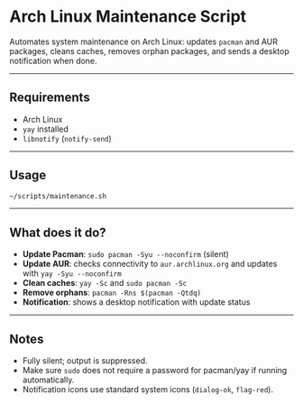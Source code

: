 # Arch Linux Maintenance Script

Automates system maintenance on Arch Linux: updates `pacman` and AUR packages, cleans caches, removes orphan packages, and sends a desktop notification when done.

---

## Requirements

* Arch Linux
* `yay` installed
* `libnotify` (`notify-send`)

---

## Usage

```bash
~/scripts/maintenance.sh
```
---

## What does it do?

* **Update Pacman**: `sudo pacman -Syu --noconfirm` (silent)
* **Update AUR**: checks connectivity to `aur.archlinux.org` and updates with `yay -Syu --noconfirm`
* **Clean caches**: `yay -Sc` and `sudo pacman -Sc`
* **Remove orphans**: `pacman -Rns $(pacman -Qtdq)`
* **Notification**: shows a desktop notification with update status

---

## Notes

* Fully silent; output is suppressed.
* Make sure `sudo` does not require a password for pacman/yay if running automatically.
* Notification icons use standard system icons (`dialog-ok`, `flag-red`).
